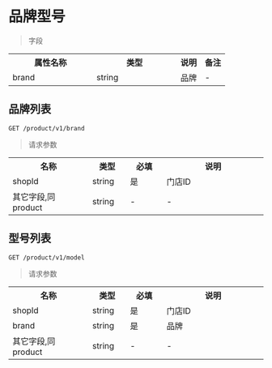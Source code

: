 # 品牌型号

> 字段

<table>
    <tr>
        <th style="width:150px;">属性名称</th>
        <th style="width:150px;">类型</th>
        <th>说明</th>
        <th>备注</th>
    </tr>
    <tr>
        <td>brand</td>
        <td>string</td>
        <td>品牌</td>
        <td>-</td>
    </tr>
</table>

## 品牌列表

```
GET /product/v1/brand
```

>请求参数
<table>
    <tr>
        <th style="width:150px;">名称</th>
        <th style="width:60px;">类型</th>
        <th style="width:60px;">必填</th>
        <th style="width:200px;">说明</th>
    </tr>
    <tr>
        <td>shopId</td>
        <td>string</td>
        <td>是</td>
        <td>门店ID</td>
    </tr>
    <tr>
        <td>其它字段,同product</td>
        <td>string</td>
        <td>-</td>
        <td>-</td>
    </tr>
</table>

## 型号列表

```
GET /product/v1/model
```

>请求参数
<table>
    <tr>
        <th style="width:150px;">名称</th>
        <th style="width:60px;">类型</th>
        <th style="width:60px;">必填</th>
        <th style="width:200px;">说明</th>
    </tr>
    <tr>
        <td>shopId</td>
        <td>string</td>
        <td>是</td>
        <td>门店ID</td>
    </tr>
    <tr>
        <td>brand</td>
        <td>string</td>
        <td>是</td>
        <td>品牌</td>
    </tr>
    <tr>
        <td>其它字段,同product</td>
        <td>string</td>
        <td>-</td>
        <td>-</td>
    </tr>
</table>